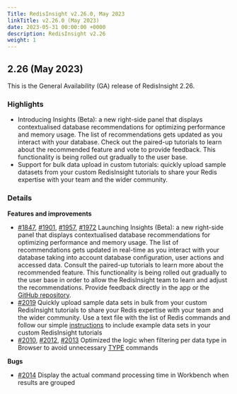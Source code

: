 ```yaml
---
Title: RedisInsight v2.26.0, May 2023
linkTitle: v2.26.0 (May 2023)
date: 2023-05-31 00:00:00 +0000
description: RedisInsight v2.26
weight: 1
---
```

## 2.26 (May 2023)
This is the General Availability (GA) release of RedisInsight 2.26.

### Highlights
- Introducing Insights (Beta): a new right-side panel that displays contextualised database recommendations for optimizing performance and memory usage. The list of recommendations gets updated as you interact with your database. Check out the paired-up tutorials to learn about the recommended feature and vote to provide feedback. This functionality is being rolled out gradually to the user base.
- Support for bulk data upload in custom tutorials: quickly upload sample datasets from your custom RedisInsight tutorials to share your Redis expertise with your team and the wider community.

### Details

**Features and improvements**
- [#1847](https://github.com/RedisInsight/RedisInsight/pull/1847), [#1901](https://github.com/RedisInsight/RedisInsight/pull/1901), [#1957](https://github.com/RedisInsight/RedisInsight/pull/1957), [#1972](https://github.com/RedisInsight/RedisInsight/pull/1972) Launching Insights (Beta): a new right-side panel that displays contextualised database recommendations for optimizing performance and memory usage. The list of recommendations gets updated in real-time as you interact with your database taking into account database configuration, user actions and accessed data. Consult the paired-up tutorials to learn more about the recommended feature. This functionality is being rolled out gradually to the user base in order to allow the RedisInsight team to learn and adjust the recommendations. Provide feedback directly in the app or the [GitHub repository](https://github.com/RedisInsight/RedisInsight/issues). 
- [#2019](https://github.com/RedisInsight/RedisInsight/pull/2019) Quickly upload sample data sets in bulk from your custom RedisInsight tutorials to share your Redis expertise with your team and the wider community. Use a text file with the list of Redis commands and follow our simple [instructions](https://github.com/RedisInsight/Tutorials) to include example data sets in your custom RedisInsight tutorials
- [#2010](https://github.com/RedisInsight/RedisInsight/pull/2010), [#2012](https://github.com/RedisInsight/RedisInsight/pull/2012), [#2013](https://github.com/RedisInsight/RedisInsight/pull/2013) Optimized the logic when filtering per data type in Browser to avoid unnecessary [TYPE](https://redis.io/commands/type/) commands

**Bugs**
- [#2014](https://github.com/RedisInsight/RedisInsight/pull/2014) Display the actual command processing time in Workbench when results are grouped
